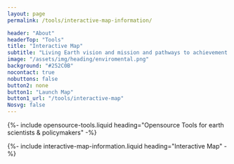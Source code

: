 ```yaml
---
layout: page
permalink: /tools/interactive-map-information/

header: "About"
headerTop: "Tools"
title: "Interactive Map"
subtitle: "Living Earth vision and mission and pathways to achievement."
image: "/assets/img/heading/enviromental.png"
background: "#252C0B"
nocontact: true
nobuttons: false
button2: none
button1: "Launch Map"
button1_url: "/tools/interactive-map"
Nosvg: false
---
```

{%-
include opensource-tools.liquid
heading="Opensource Tools for earth scientists & policymakers"
-%}

{%-
include interactive-map-information.liquid
heading="Interactive Map"
-%}
